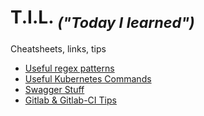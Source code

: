 # T.I.L. <sub><em>("Today I learned")</em></sub>

Cheatsheets, links, tips

* [Useful regex patterns](regex.md)
* [Useful Kubernetes Commands](kubernetes/useful-commands.md)
* [Swagger Stuff](swagger/swagger.md)
* [Gitlab & Gitlab-CI Tips](gitlab.md)
